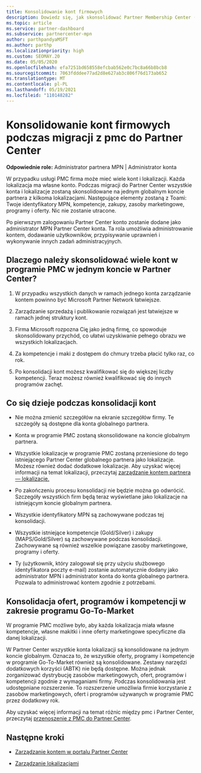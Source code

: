 ```yaml
---
title: Konsolidowanie kont firmowych
description: Dowiedz się, jak skonsolidować Partner Membership Center (PMC) na jednym koncie w Partner Center. Dotyczy migracji z pmc do Partner Center.
ms.topic: article
ms.service: partner-dashboard
ms.subservice: partnercenter-mpn
author: parthpandyaMSFT
ms.author: parthp
ms.localizationpriority: high
ms.custom: SEOMAY.20
ms.date: 05/05/2020
ms.openlocfilehash: efa7251bd658558efcbab562e0c7bc8a66b8bcb8
ms.sourcegitcommit: 7063fdddee77ad2d8e627ab3c806f76d173ab652
ms.translationtype: MT
ms.contentlocale: pl-PL
ms.lasthandoff: 05/19/2021
ms.locfileid: "110148282"
---
```

# <a name="consolidate-your-company-accounts-when-migrating-from-pmc-to-partner-center"></a>Konsolidowanie kont firmowych podczas migracji z pmc do Partner Center

**Odpowiednie role:** Administrator partnera MPN | Administrator konta

W przypadku usługi PMC firma może mieć wiele kont i lokalizacji. Każda lokalizacja ma własne konto. Podczas migracji do Partner Center wszystkie konta i lokalizacje zostaną skonsolidowane na jednym globalnym koncie partnera z kilkoma lokalizacjami. Następujące elementy zostaną z Toami: Twoje identyfikatory MPN, kompetencje, zakupy, zasoby marketingowe, programy i oferty. Nic nie zostanie utracone.

Po pierwszym zalogowaniu Partner Center konto zostanie dodane jako administrator MPN Partner Center konta. Ta rola umożliwia administrowanie kontem, dodawanie użytkowników, przypisywanie uprawnień i wykonywanie innych zadań administracyjnych.

## <a name="why-should-you-consolidate-your-multiple-accounts-in-pmc-into-one-account-in-partner-center"></a>Dlaczego należy skonsolidować wiele kont w programie PMC w jednym koncie w Partner Center?

1. W przypadku wszystkich danych w ramach jednego konta zarządzanie kontem powinno być Microsoft Partner Network łatwiejsze.

2. Zarządzanie sprzedażą i publikowanie rozwiązań jest łatwiejsze w ramach jednej struktury kont.

3. Firma Microsoft rozpozna Cię jako jedną firmę, co spowoduje skonsolidowany przychód, co ułatwi uzyskiwanie pełnego obrazu we wszystkich lokalizacjach.  

4. Za kompetencje i maki z dostępem do chmury trzeba płacić tylko raz, co rok.

5. Po konsolidacji kont możesz kwalifikować się do większej liczby kompetencji. Teraz możesz również kwalifikować się do innych programów zachęt.

## <a name="what-happens-during-consolidation-of-accounts"></a>Co się dzieje podczas konsolidacji kont

- Nie można zmienić szczegółów na ekranie szczegółów firmy. Te szczegóły są dostępne dla konta globalnego partnera.

- Konta w programie PMC zostaną skonsolidowane na koncie globalnym partnera.

- Wszystkie lokalizacje w programie PMC zostaną przeniesione do tego istniejącego Partner Center globalnego partnera jako lokalizacje. Możesz również dodać dodatkowe lokalizacje. Aby uzyskać więcej informacji na temat lokalizacji, przeczytaj [zarządzanie kontem partnera — lokalizacje.](manage-locations.md)

- Po zakończeniu procesu konsolidacji nie będzie można go odwrócić. Szczegóły wszystkich firm będą teraz wyświetlane jako lokalizacje na istniejącym koncie globalnym partnera. 

- Wszystkie identyfikatory MPN są zachowywane podczas tej konsolidacji.

- Wszystkie istniejące kompetencje (Gold/Silver) i zakupy (MAPS/Gold/Silver) są zachowywane podczas konsolidacji. Zachowywane są również wszelkie powiązane zasoby marketingowe, programy i oferty.

- Ty (użytkownik, który zalogował się przy użyciu służbowego identyfikatora poczty e-mail) zostanie automatycznie dodany jako administrator MPN i administrator konta do konta globalnego partnera. Pozwala to administrować kontem zgodnie z potrzebami.

## <a name="consolidating-your-go-to-market-offers-programs-and-competencies"></a>Konsolidacja ofert, programów i kompetencji w zakresie programu Go-To-Market

W programie PMC możliwe było, aby każda lokalizacja miała własne kompetencje, własne makitki i inne oferty marketingowe specyficzne dla danej lokalizacji.

W Partner Center wszystkie konta lokalizacji są konsolidowane na jednym koncie globalnym. Oznacza to, że wszystkie oferty, programy i kompetencje w programie Go-To-Market również są konsolidowane. Zestawy narzędzi dodatkowych korzyści (ABTK) nie będą dostępne. Można jednak zorganizować dystrybucję zasobów marketingowych, ofert, programów i kompetencji zgodnie z wymaganiami firmy. Podczas konsolidowania jest udostępniane rozszerzenie. To rozszerzenie umożliwia firmie korzystanie z zasobów marketingowych, ofert i programów używanych w programie PMC przez dodatkowy rok.

Aby uzyskać więcej informacji na temat różnic między pmc i Partner Center, przeczytaj [przenoszenie z PMC do Partner Center](guide-to-migration.md).

## <a name="next-steps"></a>Następne kroki

- [Zarządzanie kontem w portalu Partner Center](partner-center-account-setup.md)

- [Zarządzanie lokalizacjami](manage-locations.md)
